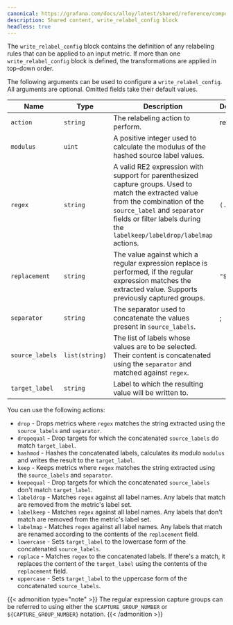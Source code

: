 ```yaml
---
canonical: https://grafana.com/docs/alloy/latest/shared/reference/components/write-relabel-config-block/
description: Shared content, write_relabel_config block
headless: true
---
```


<!-- NOTE(@tpaschalis) This needs to be kept in sync with rule.md on the same
directory since these pages don't support some type of templating. -->

The `write_relabel_config` block contains the definition of any relabeling rules that can be applied to an input metric.
If more than one `write_relabel_config` block is defined, the transformations are applied in top-down order.

The following arguments can be used to configure a `write_relabel_config`.
All arguments are optional. Omitted fields take their default values.

| Name            | Type           | Description                                                                                                                                                                                                                                   | Default | Required |
| --------------- | -------------- | --------------------------------------------------------------------------------------------------------------------------------------------------------------------------------------------------------------------------------------------- | ------- | -------- |
| `action`        | `string`       | The relabeling action to perform.                                                                                                                                                                                                             | replace | no       |
| `modulus`       | `uint`         | A positive integer used to calculate the modulus of the hashed source label values.                                                                                                                                                           |         | no       |
| `regex`         | `string`       | A valid RE2 expression with support for parenthesized capture groups. Used to match the extracted value from the combination of the `source_label` and `separator` fields or filter labels during the `labelkeep/labeldrop/labelmap` actions. | `(.*)`  | no       |
| `replacement`   | `string`       | The value against which a regular expression replace is performed, if the regular expression matches the extracted value. Supports previously captured groups.                                                                                | `"$1"`  | no       |
| `separator`     | `string`       | The separator used to concatenate the values present in `source_labels`.                                                                                                                                                                      | ;       | no       |
| `source_labels` | `list(string)` | The list of labels whose values are to be selected. Their content is concatenated using the `separator` and matched against `regex`.                                                                                                          |         | no       |
| `target_label`  | `string`       | Label to which the resulting value will be written to.                                                                                                                                                                                        |         | no       |

You can use the following actions:

- `drop` - Drops metrics where `regex` matches the string extracted using the `source_labels` and `separator`.
- `dropequal` - Drop targets for which the concatenated `source_labels` do match `target_label`.
- `hashmod` - Hashes the concatenated labels, calculates its modulo `modulus` and writes the result to the `target_label`.
- `keep` - Keeps metrics where `regex` matches the string extracted using the `source_labels` and `separator`.
- `keepequal` - Drop targets for which the concatenated `source_labels` don't match `target_label`.
- `labeldrop` - Matches `regex` against all label names. Any labels that match are removed from the metric's label set.
- `labelkeep` - Matches `regex` against all label names. Any labels that don't match are removed from the metric's label set.
- `labelmap` - Matches `regex` against all label names. Any labels that match are renamed according to the contents of the `replacement` field.
- `lowercase` - Sets `target_label` to the lowercase form of the concatenated `source_labels`.
- `replace` - Matches `regex` to the concatenated labels. If there's a match, it replaces the content of the `target_label` using the contents of the `replacement` field.
- `uppercase` - Sets `target_label` to the uppercase form of the concatenated `source_labels`.

{{< admonition type="note" >}}
The regular expression capture groups can be referred to using either the `$CAPTURE_GROUP_NUMBER` or `${CAPTURE_GROUP_NUMBER}` notation.
{{< /admonition >}}
